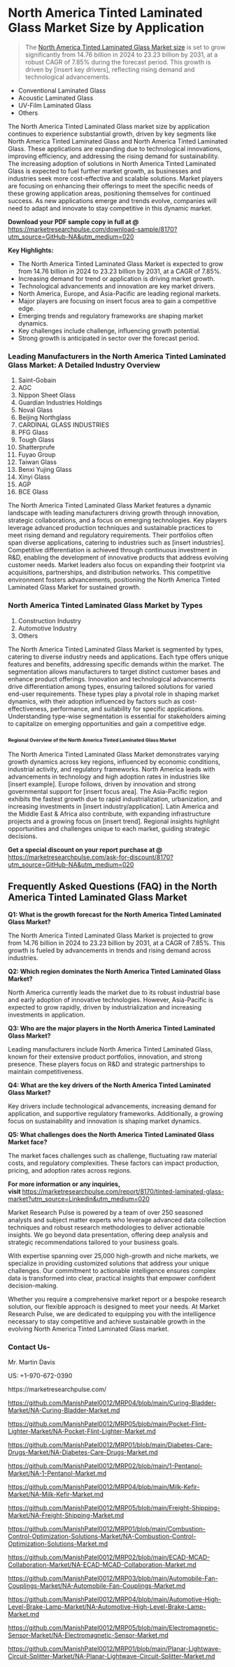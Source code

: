 <h1>North America Tinted Laminated Glass Market&nbsp;Size by Application</h1><blockquote><p>The <a href="https://marketresearchpulse.com/download-sample/8170?utm_source=GitHub-NA&amp;utm_medium=020">North America Tinted Laminated Glass Market size</a> is set to grow significantly from 14.76 billion in 2024 to 23.23 billion by 2031, at a robust CAGR of 7.85% during the forecast period. This growth is driven by [insert key drivers], reflecting rising demand and technological advancements.</p></blockquote><ul><li>Conventional Laminated Glass<li> Acoustic Laminated Glass<li> UV-Film Laminated Glass<li> Others</li></ul><p>The North America Tinted Laminated Glass market size by application continues to experience substantial growth, driven by key segments like North America Tinted Laminated Glass and North America Tinted Laminated Glass. These applications are expanding due to technological innovations, improving efficiency, and addressing the rising demand for sustainability. The increasing adoption of solutions in North America Tinted Laminated Glass is expected to fuel further market growth, as businesses and industries seek more cost-effective and scalable solutions. Market players are focusing on enhancing their offerings to meet the specific needs of these growing application areas, positioning themselves for continued success. As new applications emerge and trends evolve, companies will need to adapt and innovate to stay competitive in this dynamic market.</p><p><strong>Download your PDF sample copy in full at @ </strong><a href="https://marketresearchpulse.com/download-sample/8170?utm_source=GitHub-NA&amp;utm_medium=020">https://marketresearchpulse.com/download-sample/8170?utm_source=GitHub-NA&amp;utm_medium=020</a></p><p><strong>Key Highlights: </strong></p><ul><li>The North America Tinted Laminated Glass Market is expected to grow from 14.76 billion in 2024 to 23.23 billion by 2031, at a CAGR of 7.85%.</li><li>Increasing demand for trend or application is driving market growth.</li><li>Technological advancements and innovation are key market drivers.</li><li>North America, Europe, and Asia-Pacific are leading regional markets.</li><li>Major players are focusing on insert focus area to gain a competitive edge.</li><li>Emerging trends and regulatory frameworks are shaping market dynamics.</li><li>Key challenges include challenge, influencing growth potential.</li><li>Strong growth is anticipated in sector over the forecast period.</li></ul><h3>Leading Manufacturers in the North America Tinted Laminated Glass Market: A Detailed Industry Overview</h3><ol><li>Saint-Gobain</li><li>AGC</li><li>Nippon Sheet Glass</li><li>Guardian Industries Holdings</li><li>Noval Glass</li><li>Beijing Northglass</li><li>CARDINAL GLASS INDUSTRIES</li><li>PFG Glass</li><li>Tough Glass</li><li>Shatterprufe</li><li>Fuyao Group</li><li>Taiwan Glass</li><li>Benxi Yujing Glass</li><li>Xinyi Glass</li><li>AGP</li><li>BCE Glass</li></ol><div class="flex max-w-full flex-col flex-grow"><div class="min-h-8 text-message flex w-full flex-col items-end gap-2 whitespace-normal break-words [.text-message+&amp;]:mt-5" dir="auto" data-message-author-role="assistant" data-message-id="fd8432e4-4910-450d-b182-61b7bfb0a01f" data-message-model-slug="gpt-4o"><div class="flex w-full flex-col gap-1 empty:hidden first:pt-[3px]"><div class="markdown prose w-full break-words dark:prose-invert light"><p>The North America Tinted Laminated Glass Market features a dynamic landscape with leading manufacturers driving growth through innovation, strategic collaborations, and a focus on emerging technologies. Key players leverage advanced production techniques and sustainable practices to meet rising demand and regulatory requirements. Their portfolios often span diverse applications, catering to industries such as [insert industries]. Competitive differentiation is achieved through continuous investment in R&amp;D, enabling the development of innovative products that address evolving customer needs. Market leaders also focus on expanding their footprint via acquisitions, partnerships, and distribution networks. This competitive environment fosters advancements, positioning the North America Tinted Laminated Glass Market for sustained growth.</p></div></div></div></div><h3>North America Tinted Laminated Glass Market by Types</h3><ol><li>Construction Industry<li> Automotive Industry<li> Others</li></ol><div class="flex max-w-full flex-col flex-grow"><div class="min-h-8 text-message flex w-full flex-col items-end gap-2 whitespace-normal break-words [.text-message+&amp;]:mt-5" dir="auto" data-message-author-role="assistant" data-message-id="084470be-0bb7-4664-bddf-5156b4f41249" data-message-model-slug="gpt-4o-mini"><div class="flex w-full flex-col gap-1 empty:hidden first:pt-[3px]"><div class="markdown prose w-full break-words dark:prose-invert light"><p>The North America Tinted Laminated Glass Market is segmented by types, catering to diverse industry needs and applications. Each type offers unique features and benefits, addressing specific demands within the market. The segmentation allows manufacturers to target distinct customer bases and enhance product offerings. Innovation and technological advancements drive differentiation among types, ensuring tailored solutions for varied end-user requirements. These types play a pivotal role in shaping market dynamics, with their adoption influenced by factors such as cost-effectiveness, performance, and suitability for specific applications. Understanding type-wise segmentation is essential for stakeholders aiming to capitalize on emerging opportunities and gain a competitive edge.</p></div></div></div></div><h3><span style="font-size: 11px;">Regional Overview of the North America Tinted Laminated Glass Market</span></h3><div class="flex max-w-full flex-col flex-grow"><div class="min-h-8 text-message flex w-full flex-col items-end gap-2 whitespace-normal break-words [.text-message+&amp;]:mt-5" dir="auto" data-message-author-role="assistant" data-message-id="e9038762-ce64-4e30-91c9-9bd413514231" data-message-model-slug="gpt-4o-mini"><div class="flex w-full flex-col gap-1 empty:hidden first:pt-[3px]"><div class="markdown prose w-full break-words dark:prose-invert light"><p>The North America Tinted Laminated Glass Market demonstrates varying growth dynamics across key regions, influenced by economic conditions, industrial activity, and regulatory frameworks. North America leads with advancements in technology and high adoption rates in industries like [insert example]. Europe follows, driven by innovation and strong governmental support for [insert focus area]. The Asia-Pacific region exhibits the fastest growth due to rapid industrialization, urbanization, and increasing investments in [insert industry/application]. Latin America and the Middle East &amp; Africa also contribute, with expanding infrastructure projects and a growing focus on [insert trend]. Regional insights highlight opportunities and challenges unique to each market, guiding strategic decisions.</p></div></div></div></div><p><strong>Get a special discount on your report purchase at @ </strong><a href="https://marketresearchpulse.com/ask-for-discount/8170?utm_source=GitHub-NA&amp;utm_medium=020">https://marketresearchpulse.com/ask-for-discount/8170?utm_source=GitHub-NA&amp;utm_medium=020</a></p><h2>Frequently Asked Questions (FAQ) in the North America Tinted Laminated Glass Market</h2><p><strong>Q1: What is the growth forecast for the North America Tinted Laminated Glass Market?</strong></p><p>The North America Tinted Laminated Glass Market is projected to grow from 14.76 billion in 2024 to 23.23 billion by 2031, at a CAGR of 7.85%. This growth is fueled by advancements in trends and rising demand across industries.</p><p><strong>Q2: Which region dominates the North America Tinted Laminated Glass Market?</strong></p><p>North America currently leads the market due to its robust industrial base and early adoption of innovative technologies. However, Asia-Pacific is expected to grow rapidly, driven by industrialization and increasing investments in application.</p><p><strong>Q3: Who are the major players in the North America Tinted Laminated Glass Market?</strong></p><p>Leading manufacturers include North America Tinted Laminated Glass, known for their extensive product portfolios, innovation, and strong presence. These players focus on R&amp;D and strategic partnerships to maintain competitiveness.</p><p><strong>Q4: What are the key drivers of the North America Tinted Laminated Glass Market?</strong></p><p>Key drivers include technological advancements, increasing demand for application, and supportive regulatory frameworks. Additionally, a growing focus on sustainability and innovation is shaping market dynamics.</p><p><strong>Q5: What challenges does the North America Tinted Laminated Glass Market face?</strong></p><p>The market faces challenges such as challenge, fluctuating raw material costs, and regulatory complexities. These factors can impact production, pricing, and adoption rates across regions.</p><p><strong>For more information or any inquiries, visit&nbsp;</strong><a href="https://marketresearchpulse.com/report/8170/tinted-laminated-glass-market?utm_source=Linkedin&utm_medium=020">https://marketresearchpulse.com/report/8170/tinted-laminated-glass-market?utm_source=Linkedin&utm_medium=020</a></p><p>Market Research Pulse is powered by a team of over 250 seasoned analysts and subject matter experts who leverage advanced data collection techniques and robust research methodologies to deliver actionable insights. We go beyond data presentation, offering deep analysis and strategic recommendations tailored to your business goals.</p><p>With expertise spanning over 25,000 high-growth and niche markets, we specialize in providing customized solutions that address your unique challenges. Our commitment to actionable intelligence ensures complex data is transformed into clear, practical insights that empower confident decision-making.</p><p>Whether you require a comprehensive market report or a bespoke research solution, our flexible approach is designed to meet your needs. At Market Research Pulse, we are dedicated to equipping you with the intelligence necessary to stay competitive and achieve sustainable growth in the evolving North America Tinted Laminated Glass market.</p><h3><strong>Contact Us-</strong></h3><p>Mr. Martin Davis</p><p>US: +1-970-672-0390</p><p>https://marketresearchpulse.com/</p><p><a href="https://github.com/ManishPatel0012/MRP04/blob/main/Curing-Bladder-Market/NA-Curing-Bladder-Market.md">https://github.com/ManishPatel0012/MRP04/blob/main/Curing-Bladder-Market/NA-Curing-Bladder-Market.md</a></p><p><a href="https://github.com/ManishPatel0012/MRP05/blob/main/Pocket-Flint-Lighter-Market/NA-Pocket-Flint-Lighter-Market.md">https://github.com/ManishPatel0012/MRP05/blob/main/Pocket-Flint-Lighter-Market/NA-Pocket-Flint-Lighter-Market.md</a></p><p><a href="https://github.com/ManishPatel0012/MRP01/blob/main/Diabetes-Care-Drugs-Market/NA-Diabetes-Care-Drugs-Market.md">https://github.com/ManishPatel0012/MRP01/blob/main/Diabetes-Care-Drugs-Market/NA-Diabetes-Care-Drugs-Market.md</a></p><p><a href="https://github.com/ManishPatel0012/MRP02/blob/main/1-Pentanol-Market/NA-1-Pentanol-Market.md">https://github.com/ManishPatel0012/MRP02/blob/main/1-Pentanol-Market/NA-1-Pentanol-Market.md</a></p><p><a href="https://github.com/ManishPatel0012/MRP04/blob/main/Milk-Kefir-Market/NA-Milk-Kefir-Market.md">https://github.com/ManishPatel0012/MRP04/blob/main/Milk-Kefir-Market/NA-Milk-Kefir-Market.md</a></p><p><a href="https://github.com/ManishPatel0012/MRP05/blob/main/Freight-Shipping-Market/NA-Freight-Shipping-Market.md">https://github.com/ManishPatel0012/MRP05/blob/main/Freight-Shipping-Market/NA-Freight-Shipping-Market.md</a></p><p><a href="https://github.com/ManishPatel0012/MRP01/blob/main/Combustion-Control-Optimization-Solutions-Market/NA-Combustion-Control-Optimization-Solutions-Market.md">https://github.com/ManishPatel0012/MRP01/blob/main/Combustion-Control-Optimization-Solutions-Market/NA-Combustion-Control-Optimization-Solutions-Market.md</a></p><p><a href="https://github.com/ManishPatel0012/MRP02/blob/main/ECAD-MCAD-Collaboration-Market/NA-ECAD-MCAD-Collaboration-Market.md">https://github.com/ManishPatel0012/MRP02/blob/main/ECAD-MCAD-Collaboration-Market/NA-ECAD-MCAD-Collaboration-Market.md</a></p><p><a href="https://github.com/ManishPatel0012/MRP03/blob/main/Automobile-Fan-Couplings-Market/NA-Automobile-Fan-Couplings-Market.md">https://github.com/ManishPatel0012/MRP03/blob/main/Automobile-Fan-Couplings-Market/NA-Automobile-Fan-Couplings-Market.md</a></p><p><a href="https://github.com/ManishPatel0012/MRP04/blob/main/Automotive-High-Level-Brake-Lamp-Market/NA-Automotive-High-Level-Brake-Lamp-Market.md">https://github.com/ManishPatel0012/MRP04/blob/main/Automotive-High-Level-Brake-Lamp-Market/NA-Automotive-High-Level-Brake-Lamp-Market.md</a></p><p><a href="https://github.com/ManishPatel0012/MRP05/blob/main/Electromagnetic-Sensor-Market/NA-Electromagnetic-Sensor-Market.md">https://github.com/ManishPatel0012/MRP05/blob/main/Electromagnetic-Sensor-Market/NA-Electromagnetic-Sensor-Market.md</a></p><p><a href="https://github.com/ManishPatel0012/MRP01/blob/main/Planar-Lightwave-Circuit-Splitter-Market/NA-Planar-Lightwave-Circuit-Splitter-Market.md">https://github.com/ManishPatel0012/MRP01/blob/main/Planar-Lightwave-Circuit-Splitter-Market/NA-Planar-Lightwave-Circuit-Splitter-Market.md</a></p>
